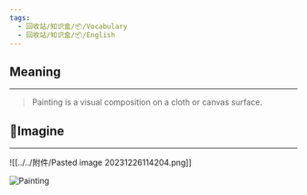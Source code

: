 ```yaml
---
tags:
  - 回收站/知识盒/📦/Vocabulary
  - 回收站/知识盒/📦/English
---
```


## Meaning

---

> Painting is a visual composition on a cloth or canvas surface.

## 💭Imagine

---

![[../../附件/Pasted image 20231226114204.png]]

![Painting](https://cdn.busuu.com/media-resources/image/a/pr:exercise_l/plain/s3://busuu-logos-service-media-production/media-resources/image/a0a45ede-2153-4f05-b0f2-387cdfb272a4.jpg@jpg)
